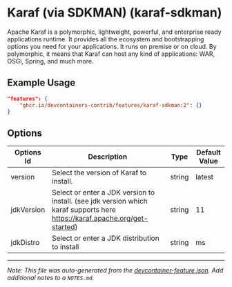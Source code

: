 
# Karaf (via SDKMAN) (karaf-sdkman)

Apache Karaf is a polymorphic, lightweight, powerful, and enterprise ready
applications runtime. It provides all the ecosystem and bootstrapping options
you need for your applications. It runs on premise or on cloud. By polymorphic,
it means that Karaf can host any kind of applications: WAR, OSGi, Spring, and
much more.

## Example Usage

```json
"features": {
    "ghcr.io/devcontainers-contrib/features/karaf-sdkman:2": {}
}
```

## Options

| Options Id | Description | Type | Default Value |
|-----|-----|-----|-----|
| version | Select the version of Karaf to install. | string | latest |
| jdkVersion | Select or enter a JDK version to install. (see jdk version which karaf supports here https://karaf.apache.org/get-started) | string | 11 |
| jdkDistro | Select or enter a JDK distribution to install | string | ms |



---

_Note: This file was auto-generated from the [devcontainer-feature.json](https://github.com/devcontainers-contrib/features/blob/main/src/karaf-sdkman/devcontainer-feature.json).  Add additional notes to a `NOTES.md`._
